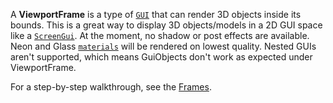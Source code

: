 A **ViewportFrame** is a type of [`GUI`](https://create.roblox.com/docs/reference/engine/classes/GuiObject) that can render 3D
objects inside its bounds. This is a great way to display 3D objects/models in
a 2D GUI space like a [`ScreenGui`](https://create.roblox.com/docs/reference/engine/classes/ScreenGui). At the moment, no shadow or post
effects are available. Neon and Glass [`materials`](https://create.roblox.com/docs/reference/engine/enums/Material) will be
rendered on lowest quality. Nested GUIs aren't supported, which means
GuiObjects don't work as expected under ViewportFrame.

For a step-by-step walkthrough, see the [Frames](https://create.roblox.com/docs/ui/frames).